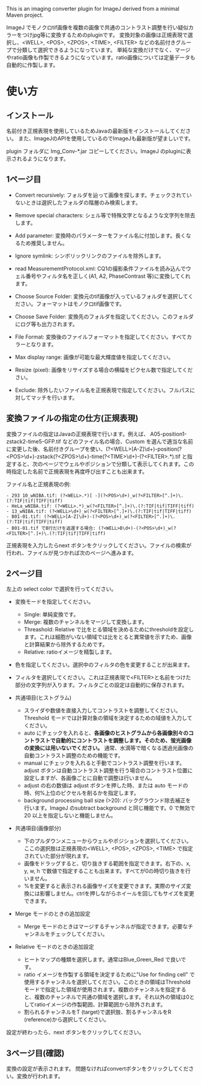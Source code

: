 This is an imaging converter plugin for ImageJ derived from a minimal Maven project.


ImageJ でモノクロtif画像を複数の画像で共通のコントラスト調整を行い疑似カラーをつけjpg等に変換するためのpluginです。
変換対象の画像は正規表現で選択し、\<WELL\>, \<POS\>, \<ZPOS\>, \<TIME\>, \<FILTER\> などの名前付きグループで分類して選択できるようになっています。
単純な変換だけでなく、マージやratio画像も作製できるようになっています。ratio画像については定量データも自動的に作製します。

# 使い方

## インストール
名前付き正規表現を使用しているためJavaの最新版をインストールしてください。
また、ImageJのAPIを使用しているのでImageJも最新版が望ましいです。

plugin フォルダに Img_Conv-*.jar コピーしてください。ImageJ のpluginに表示されるようになります。

## 1ページ目

- Convert recursively: フォルダを辿って画像を探します。チェックされていないときは選択したフォルダの階層のみ検索します。
- Remove special characters: シェル等で特殊文字となるような文字列を除去します。
- Add parameter: 変換時のパラメーターをファイル名に付加します。長くなるため推奨しません。
- Ignore symlink: シンボリックリンクのファイルを除外します。
- read MeasurememtProtocol.xml: CQ1の撮影条件ファイルを読み込んでウェル番号やフィルタ名を正しく(A1, A2, PhaseContrast 等)に変換してくれます。

- Choose Source Folder: 変換元のtif画像が入っているフォルダを選択してください。フォーマットはモノクロtif画像です。
- Choose Save Folder: 変換先のフォルダを指定してください。このフォルダにログ等も出力されます。

- File Format: 変換後のファイルフォーマットを指定してください。すべてカラーとなります。
- Max display range: 画像が可能な最大輝度値を指定してください。
- Resize (pixel): 画像をリサイズする場合の横幅をピクセル数で指定してください。
- Exclude: 除外したいファイル名を正規表現で指定してください。フルパスに対してマッチを行います。

## 変換ファイルの指定の仕方(正規表現)

変換ファイルの指定はJavaの正規表現で行います。例えば、
A05-position1-zstack2-time5-GFP.tif
などのファイル名の場合、Custom を選んで適当な名前に変更した後、名前付きグループを使い、(?\<WELL\>[A-Z]\d+)-position(?\<POS\>\d+)-zstack(?\<ZPOS\>\d+)-time(?\<TIME\>\d+)-(?\<FILTER\>.*)\.tif
と指定すると、次のページでウェルやポジションで分類して表示してくれます。この時指定した名前で正規表現を再度呼び出すことも出来ます。

ファイル名と正規表現の例:
```
- 293 10_wNIBA.tif: (?<WELL>.*)[ -](?<POS>\d+)_w(?<FILTER>[^.]+)\.(?:TIF|tif|TIFF|tiff)
- HeLa_wNIBA.tif: (?<WELL>.*)_w(?<FILTER>[^.]+)\.(?:TIF|tif|TIFF|tiff)
- 13_wNIBA.tif: (?<WELL>\d+)_w(?<FILTER>[^.]+)\.(?:TIF|tif|TIFF|tiff)
- B01-01.tif: (?<WELL>[A-Z]\d+)-(?<POS>\d+)_w(?<FILTER>[^.]+)\.(?:TIF|tif|TIFF|tiff)
- B01-01.tif でB行だけを返還する場合: (?<WELL>B\d+)-(?<POS>\d+)_w(?<FILTER>[^.]+)\.(?:TIF|tif|TIFF|tiff)
```
正規表現を入力したらnext ボタンをクリックしてください。ファイルの検索が行われ、ファイルが見つかれば次のページへ進みます。

## 2ページ目

左上の select color で選択を行ってください。

- 変換モードを指定してください。
  - Single: 単純変換です。
  - Merge: 複数のチャンネルをマージして変換します。
  - Threashold: Relative で比をとる領域を決めるためにthresholdを設定します。これは細胞がいない領域では比をとると異常値を示すため、画像と計算結果から除外するためです。
  - Relative: ratioイメージを精製します。
- 色を指定してください。選択中のフィルタの色を変更することが出来ます。
- フィルタを選択してください。これは正規表現で\<FILTER\>と名前をつけた部分の文字列が入ります。フィルタごとの設定は自動的に保存されます。
  
- 共通項目(ヒストグラム)
  - スライダや数値を直接入力してコントラストを調整してください。Threshold モードでは計算対象の領域を決定するための域値を入力してください。
  - auto にチェックを入れると、**各画像のヒストグラムから各画像別々のコントラストで自動的にコントラストを調整します。そのため、蛍光画像の変換には用いないでください。** 通常、水滴等で暗くなる透過光画像の自動コントラスト調整のための機能です。
  - manual にチェックを入れると手動でコントラスト調整を行います。adjust ボタンは自動コントラスト調整を行う場合のコントラスト位置に設定しますが、各画像ごとに自動で調整は行いません。
  - adjust の右の数値は adjust ボタンを押した時、または auto モードの時、何%上位のピクセルを削るかを指定します。
  - background processing ball size (\>20): バックグラウンド除去補正を行います。ImageJ のsubtract background と同じ機能です。0 で無効で20 以上を指定しないと機能しません。
  
- 共通項目(画像部分)
  - 下のプルダウンメニューからウェルやポジションを選択してください。ここの選択肢は正規表現の\<WELL\>, \<POS\>, \<ZPOS\>, \<TIME\> で指定されていた部分が現れます。
  - 画像をドラッグすると、切り抜きする範囲を指定できます。右下の、x, y, w, h で数値で指定することも出来ます。すべてが0の時切り抜きを行いません。
  - %を変更すると表示される画像サイズを変更できます。実際のサイズ変換には影響しません。ctrlを押しながらホイールを回してもサイズを変更できます。

- Merge モードのときの追加設定
  - Merge モードのときはマージするチャンネルが指定できます。必要なチャンネルをチェックしてください。
 
- Relative モードのときの追加設定
  - ヒートマップの種類を選択します。通常はBlue_Green_Red で良いです。
  - ratio イメージを作製する領域を決定するために"Use for finding cell" で使用するチャンネルを選択してください。このときの領域はThresholdモードで指定した領域が使用されます。複数のチャンネルを指定すると、複数のチャンネルで共通の領域を選択します。それ以外の領域は0としてratioイメージの作製範囲、計算範囲から除外されます。
  - 割られるチャンネルをT (target)で選択肢、割るチャンネルをR (reference)から選択してください。
 
設定が終わったら、next ボタンをクリックしてください。

## 3ページ目(確認)
変換の設定が表示されます。
問題なければconvertボタンをクリックしてください。変換が行われます。
